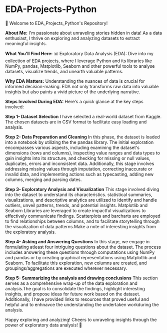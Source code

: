 # EDA-Projects-Python
👋 Welcome to EDA_Projects_Python's Repository!

**About Me:**
I'm passionate about unraveling stories hidden in data! As a data enthusiast, I thrive on exploring and analyzing datasets to extract meaningful insights.

**What You'll Find Here:**
📊 Exploratory Data Analysis (EDA): Dive into my collection of EDA projects, where I leverage Python and its libraries like NumPy, pandas, Matplotlib, Seaborn and other powerful tools to analyse datasets, visualize trends, and unearth valuable patterns.

**Why EDA Matters:**
Understanding the nuances of data is crucial for informed decision-making. EDA not only transforms raw data into valuable insights but also paints a vivid picture of the underlying narrative.

**Steps Involved During EDA:**
Here's a quick glance at the key steps involved:

**Step 1- Dataset Selection**
I have selected a real-world dataset from Kaggle. The chosen datasets are in CSV format to facilitate easy loading and analysis.

**Step 2- Data Preparation and Cleaning**
In this phase, the dataset is loaded into a notebook by utilizing the the pandas library. The initial exploration encompasses various aspects, including examining the dataset's dimensions (rows and columns), inspecting value ranges and data types to gain insights into its structure, and checking for missing or null values, duplicates, errors and inconsistent data. Additionally, this stage involves addressing missing values through imputation, correcting inaccurate or invalid data, and implementing actions such as typecasting, adding new columns, merging and parsing dates.

**Step 3- Exploratory Analysis and Visualization**
This stage involved diving into the dataset to understand its characteristics. statistical summaries, visualizations, and descriptive analytics are utilized  to identify and handle outliers, unveil patterns, trends, and potential insights. Matplotlib and Seaborn Libraries are leveraged to create impactful visualizations to effectively communicate findings. Scatterplots and barcharts are employed to find relationships between columns, and to facilitate storytelling through the visualization of data patterns.Make a note of interesting insights from the exploratory analysis.

**Step 4- Asking and Answering Questions**
In this stage, we engage in formulating atleast four intriguing questions about the dataset. The process includes answering these questions through computations using NumPy and pandas or by creating graphical representations using Matplotlib and Seaborn. To facilitate this exploration, new columns are created, and groupings/aggregations are executed wherever necessary.

**Step 5- Summarizing the analysis and drawing conclusions**
This section serves as a comprehensive wrap-up of the data exploration and analysis.The goal is to consolidate the findings, highlight interesting insights, and propose ideas for future work based on the dataset. Additionally, I have provided links to resources that proved useful and helpful and to enhnavce the understanding the undertaken workduring the analysis.


Happy exploring and analyzing! Cheers to unraveling insights through the power of exploratory data analysis! 🚀
